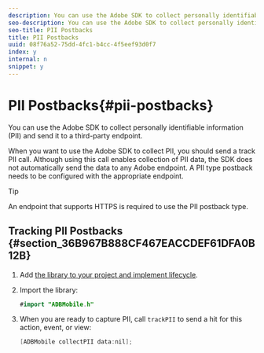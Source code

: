 ```yaml
---
description: You can use the Adobe SDK to collect personally identifiable information (PII) and send it to a third-party endpoint.
seo-description: You can use the Adobe SDK to collect personally identifiable information (PII) and send it to a third-party endpoint.
seo-title: PII Postbacks
title: PII Postbacks
uuid: 08f76a52-75dd-4fc1-b4cc-4f5eef93d0f7
index: y
internal: n
snippet: y
---
```


# PII Postbacks{#pii-postbacks}

You can use the Adobe SDK to collect personally identifiable information (PII) and send it to a third-party endpoint.

When you want to use the Adobe SDK to collect PII, you should send a track PII call. Although using this call enables collection of PII data, the SDK does not automatically send the data to any Adobe endpoint. A PII type postback needs to be configured with the appropriate endpoint.

>[!TIP]
>
>An endpoint that supports HTTPS is required to use the PII postback type.

## Tracking PII Postbacks {#section_36B967B888CF467EACCDEF61DFA0B12B}

1. Add [the library to your project and implement lifecycle](https://marketing.adobe.com/resources/help/en_US/mobile/ios/dev_qs.html). 
1. Import the library:

   ```java
   #import "ADBMobile.h"
   ```

1. When you are ready to capture PII, call `trackPII` to send a hit for this action, event, or view:

   ```java
   [ADBMobile collectPII data:nil];
   ```


